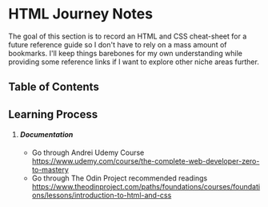 # HTML Journey Notes
The goal of this section is to record an HTML and CSS cheat-sheet for a future reference guide so I don't have to rely on a mass amount of bookmarks. 
I'll keep things barebones for my own understanding while providing some reference links if I want to explore other niche areas further.

## Table of Contents


## Learning Process
1. #### *Documentation*
    * Go through Andrei Udemy Course
        https://www.udemy.com/course/the-complete-web-developer-zero-to-mastery
    * Go through The Odin Project recommended readings
        https://www.theodinproject.com/paths/foundations/courses/foundations/lessons/introduction-to-html-and-css
